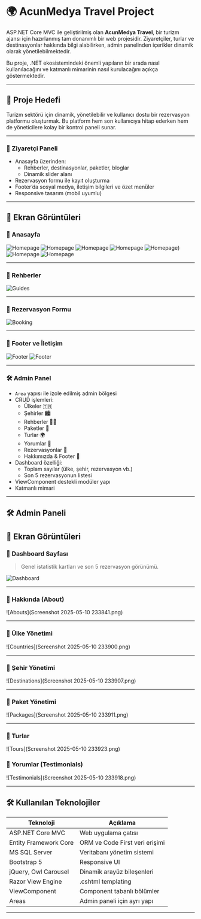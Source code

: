 # 🌍 AcunMedya Travel Project

ASP.NET Core MVC ile geliştirilmiş olan **AcunMedya Travel**, bir turizm ajansı için hazırlanmış tam donanımlı bir web projesidir. Ziyaretçiler, turlar ve destinasyonlar hakkında bilgi alabilirken, admin panelinden içerikler dinamik olarak yönetilebilmektedir.

Bu proje, .NET ekosistemindeki önemli yapıların bir arada nasıl kullanılacağını ve katmanlı mimarinin nasıl kurulacağını açıkça göstermektedir.

---

## 🎯 Proje Hedefi

Turizm sektörü için dinamik, yönetilebilir ve kullanıcı dostu bir rezervasyon platformu oluşturmak. Bu platform hem son kullanıcıya hitap ederken hem de yöneticilere kolay bir kontrol paneli sunar.

---

### 👤 Ziyaretçi Paneli

- Anasayfa üzerinden:
  - Rehberler, destinasyonlar, paketler, bloglar
  - Dinamik slider alanı
- Rezervasyon formu ile kayıt oluşturma
- Footer’da sosyal medya, iletişim bilgileri ve özet menüler
- Responsive tasarım (mobil uyumlu)

---
 ## 📸 Ekran Görüntüleri
 
### 🔹 Anasayfa

![Homepage](https://github.com/Sevval-Demir/AcunMedyaTravelProject/blob/main/Screenshot%202025-05-10%20233710.png)
![Homepage](https://github.com/Sevval-Demir/AcunMedyaTravelProject/blob/main/Screenshot%202025-05-10%20233723.png)
![Homepage](https://github.com/Sevval-Demir/AcunMedyaTravelProject/blob/main/Screenshot%202025-05-10%20233730.png)
![Homepage](https://github.com/Sevval-Demir/AcunMedyaTravelProject/blob/main/Screenshot%202025-05-10%20233744.png)
![Homepage](https://github.com/Sevval-Demir/AcunMedyaTravelProject/blob/main/Screenshot%202025-05-11%20001134.png))
![Homepage](https://github.com/Sevval-Demir/AcunMedyaTravelProject/blob/main/Screenshot%202025-05-10%20233751.png)
![Homepage](https://github.com/Sevval-Demir/AcunMedyaTravelProject/blob/main/Screenshot%202025-05-10%20233758.png)

---

### 🔹 Rehberler

![Guides](https://github.com/Sevval-Demir/AcunMedyaTravelProject/blob/main/Screenshot%202025-05-10%20233816.png)

---

### 🔹 Rezervasyon Formu

![Booking](https://github.com/Sevval-Demir/AcunMedyaTravelProject/blob/main/Screenshot%202025-05-10%20233803.png)

---

### 🔹 Footer ve İletişim

![Footer](https://github.com/Sevval-Demir/AcunMedyaTravelProject/blob/main/Screenshot%202025-05-10%20233821.png)
![Footer](https://github.com/Sevval-Demir/AcunMedyaTravelProject/blob/main/Screenshot%202025-05-10%20233826.png)

---
### 🛠️ Admin Panel

- `Area` yapısı ile izole edilmiş admin bölgesi
- CRUD işlemleri:
  - Ülkeler 🇹🇷
  - Şehirler 🏙️
  - Rehberler 👨‍💼
  - Paketler 🎒
  - Turlar 🌍
  - Yorumlar 💬
  - Rezervasyonlar 📝
  - Hakkımızda & Footer 🧾
- Dashboard özelliği:
  - Toplam sayılar (ülke, şehir, rezervasyon vb.)
  - Son 5 rezervasyonun listesi
- ViewComponent destekli modüler yapı
- Katmanlı mimari

---
## 🛠️ Admin Paneli
## 📸 Ekran Görüntüleri
### 🔹 Dashboard Sayfası

> Genel istatistik kartları ve son 5 rezervasyon görünümü.

![Dashboard](https://github.com/Sevval-Demir/AcunMedyaTravelProject/blob/main/Screenshot%202025-05-10%20233834.png)

---
### 🔹 Hakkında (About)

![Abouts](Screenshot 2025-05-10 233841.png)

---

### 🔹 Ülke Yönetimi

![Countries](Screenshot 2025-05-10 233900.png)

---

### 🔹 Şehir Yönetimi

![Destinations](Screenshot 2025-05-10 233907.png)

---

### 🔹 Paket Yönetimi

![Packages](Screenshot 2025-05-10 233911.png)

---

### 🔹 Turlar

![Tours](Screenshot 2025-05-10 233923.png)


### 🔹 Yorumlar (Testimonials)

![Testimonials](Screenshot 2025-05-10 233918.png)

---
## 🛠 Kullanılan Teknolojiler

| Teknoloji             | Açıklama                                 |
|----------------------|------------------------------------------|
| ASP.NET Core MVC     | Web uygulama çatısı                      |
| Entity Framework Core| ORM ve Code First veri erişimi          |
| MS SQL Server        | Veritabanı yönetim sistemi               |
| Bootstrap 5          | Responsive UI                            |
| jQuery, Owl Carousel | Dinamik arayüz bileşenleri               |
| Razor View Engine    | .cshtml templating                       |
| ViewComponent        | Component tabanlı bölümler               |
| Areas                | Admin paneli için ayrı yapı              |

---
